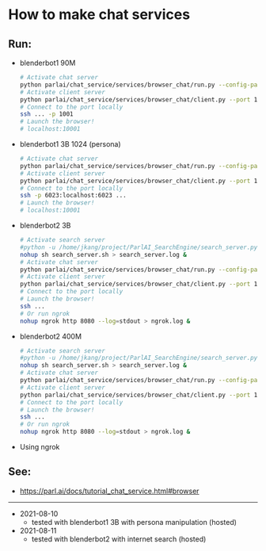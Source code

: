# How to make chat services

## Run:
- blenderbot1 90M
    ```bash
    # Activate chat server
    python parlai/chat_service/services/browser_chat/run.py --config-path parlai/chat_service/tasks/chatbot/config.yml --port 10001
    # Activate client server
    python parlai/chat_service/services/browser_chat/client.py --port 10001
    # Connect to the port locally
    ssh ... -p 1001
    # Launch the browser!
    # localhost:10001
    ```

- blenderbot1 3B 1024 (persona)
    ```bash
    # Activate chat server
    python parlai/chat_service/services/browser_chat/run.py --config-path parlai/chat_service/tasks/chatbot/config_blenderbot3B_persona.yml --port 10001
    # Activate client server
    python parlai/chat_service/services/browser_chat/client.py --port 10001 --serving_port 6023 --host 0.0.0.0
    # Connect to the port locally
    ssh -p 6023:localhost:6023 ...
    # Launch the browser!
    # localhost:10001
    ```
- blenderbot2 3B 
    ```bash
    # Activate search server
    #python -u /home/jkang/project/ParlAI_SearchEngine/search_server.py serve --host 0.0.0.0:10002
    nohup sh search_server.sh > search_server.log &
    # Activate chat server
    python parlai/chat_service/services/browser_chat/run.py --config-path parlai/chat_service/tasks/chatbot/config_blenderbot2.yml --port 10003
    # Activate client server
    python parlai/chat_service/services/browser_chat/client.py --port 10003 --serving_port 6024 --host 0.0.0.0
    # Connect to the port locally
    # Launch the browser!
    ssh ...
    # Or run ngrok
    nohup ngrok http 8080 --log=stdout > ngrok.log &
    ```

- blenderbot2 400M
    ```bash
    # Activate search server
    #python -u /home/jkang/project/ParlAI_SearchEngine/search_server.py serve --host 0.0.0.0:10002
    nohup sh search_server.sh > search_server.log &
    # Activate chat server
    python parlai/chat_service/services/browser_chat/run.py --config-path parlai/chat_service/tasks/chatbot/config_blenderbot2_400M.yml --port 10003
    # Activate client server
    python parlai/chat_service/services/browser_chat/client.py --port 10003 --serving_port 6024 --host 0.0.0.0
    # Connect to the port locally
    # Launch the browser!
    ssh ...
    # Or run ngrok
    nohup ngrok http 8080 --log=stdout > ngrok.log &
    ```

- Using ngrok


## See:
- https://parl.ai/docs/tutorial_chat_service.html#browser

---
- 2021-08-10
    - tested with blenderbot1 3B with persona manipulation (hosted)
- 2021-08-11
    - tested with blenderbot2 with internet search (hosted)